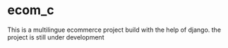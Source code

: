 # ecom_c

This is a multilingue ecommerce project build with the help of django.
the project is still under development 
